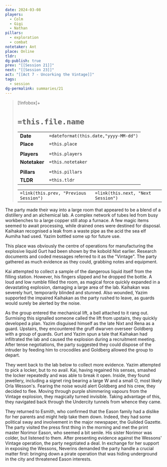 ```yaml
---
date: 2024-03-08
players:
  - Colm
  - Gigi
  - Nathan
pillars:
  - exploration
  - combat
notetaker: Ant
place: Online
tldr: 
dg-publish: true
prev: "[[Session 21]]"
next: "[[Session 23]]"
act: "[[Act 7 - Uncorking the Vintage]]"
tags:
  - session
dg-permalink: summaries/21
---
```


> [!infobox]+
> # `=this.file.name`
> 
> | | |
> | --- | --- |
> | **Date** | `=dateformat(this.date,"yyyy-MM-dd")` |
> | **Place** | `=this.place` |
> | | | 
> | **Players** | `=this.players` |
> | **Notetaker** | `=this.notetaker` |
> | | | 
> | **Pillars** | `=this.pillars` | 
> | **TLDR** | `=this.tldr` |
> 
> | | |
> | --- | --- |
> | `=link(this.prev, "Previous Session")` | `=link(this.next, "Next Session")` |


The party made their way into a large room that appeared to be a blend of a distillery and an alchemical lab. A complex network of tubes led from busy workbenches to a large copper still atop a furnace. A few magic items seemed to await processing, while drained ones were destined for disposal. Kaihakan recognised a leak from a waste pipe as the acid the sea elf Aumiha had used. Yazim bottled some up for future use. 

This place was obviously the centre of operations for manufacturing the explosive liquid Gurt had been shown by the kobold Nixt earlier. Research documents and coded messages referred to it as the "Vintage". The party gathered as much evidence as they could, grabbing notes and equipment. 

Kai attempted to collect a sample of the dangerous liquid itself from the filling station. However, his fingers slipped and he dropped the bottle. A loud and low rumble filled the room, as magical force quickly expanded in a devastating explosion, damaging a large area of the lab.  Kaihakan was severely hurt, temporarily blinded and stunned. Also wounded, Yazim supported the impaired Kaihakan as the party rushed to leave, as guards would surely be alerted by the noise. 

As the group entered the mechanical lift, a bell attached to it rang out. Surmising this signalled someone called the lift from upstairs, they quickly developed a plan. Yazim disguised himself as the late Nixt and Rena as a guard. Upstairs, they encountered the gruff dwarven overseer Goldberg with a group of guards. Gurt and Yazim spun a tale that Kaihakan had infiltrated the lab and caused the explosion during a recruitment meeting. After tense negotiations, the party suggested they could dispose of the intruder by feeding him to crocodiles and Goldberg allowed the group to depart.

They went back to the lab below to collect more evidence. Yazim attempted to pick a locker, but to no avail. Kai, having regained his senses, smashed the locker repeatedly and was able to break it open. Inside, they found jewellery, including a signet ring bearing a large W and a small O, most likely Orla Wesson's. Fearing the noise would alert Goldberg and his crew, they decided to flee.  Moving through purple shimmering vapours from the Vintage explosion, they magically turned invisible. Taking advantage of this, they navigated back through the Undercity tunnels from whence they came.

They returned to Esmith, who confirmed that the Eason family had a dislike for her parents and might help take them down. Indeed, they had some political sway and involvement in the major newspaper, the Guilded Gazette. The party visited the press first thing in the morning and met the print master Norimor Eason, who seemed a bit senile. His sister Norimor was colder, but listened to them. After presenting evidence against the Wessons' Vintage operation, the party negotiated a deal. In exchange for her support in exposing the Wessons, Neverins demanded the party handle a crucial matter first: bringing down a pirate operation that was hiding underground in the city and threatened Eason interests.


